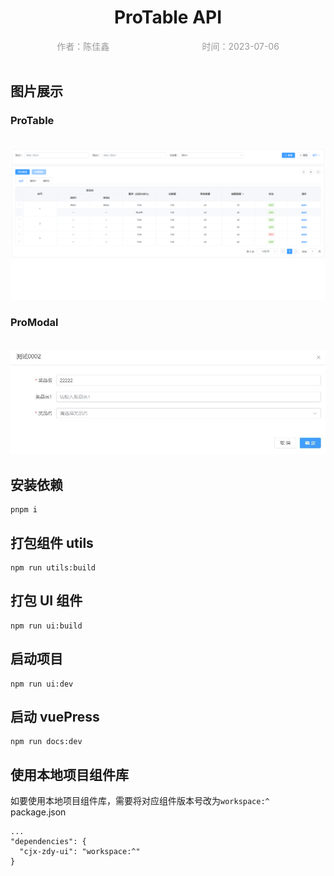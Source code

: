 <h1 style="text-align: center">ProTable API</h1>
<div style="display: flex;color: #999;justify-content: space-around;">
  <div>作者：陈佳鑫</div>
  <div>时间：2023-07-06</div>
</div>
<br />

## 图片展示
### ProTable
<br/>
<img class="avatar" src="./resource/ProTable.png">

### ProModal
<br/>
<img class="avatar" src="./resource/ProModal.jpg">

## 安装依赖

```
pnpm i
```

## 打包组件 utils

```
npm run utils:build
```

## 打包 UI 组件

```
npm run ui:build
```

## 启动项目

```
npm run ui:dev
```

## 启动 vuePress

```
npm run docs:dev
```

## 使用本地项目组件库

如要使用本地项目组件库，需要将对应组件版本号改为`workspace:^`
<br/>
package.json

```
...
"dependencies": {
  "cjx-zdy-ui": "workspace:^"
}
```
